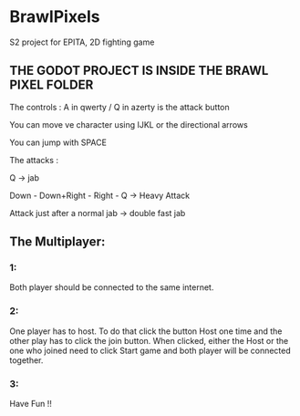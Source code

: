 # BrawlPixels
S2 project for EPITA, 2D fighting game
## THE GODOT PROJECT IS INSIDE THE BRAWL PIXEL FOLDER

The controls : 
A in qwerty / Q in azerty is the attack button 

You can move ve character using IJKL or the directional arrows

You can jump with SPACE



The attacks : 

Q -> jab

Down - Down+Right - Right - Q -> Heavy Attack

Attack just after a normal jab -> double fast jab

## The Multiplayer:
### 1:
Both player should be connected to the same internet.
### 2:
One player has to host. To do that click the button Host one time and the other play has to click the join button. When clicked, either the Host or the one who joined need to click Start game and both player will be connected together.
### 3:
Have Fun !!

